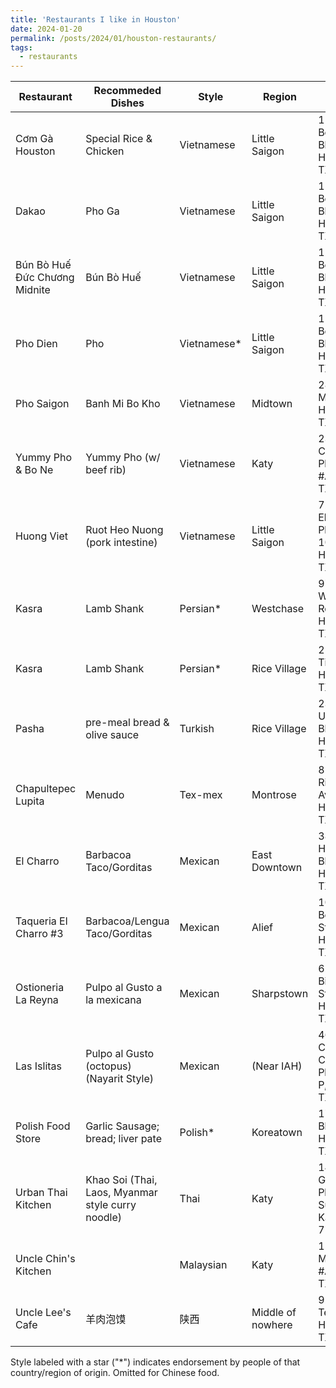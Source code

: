 ```yaml
---
title: 'Restaurants I like in Houston'
date: 2024-01-20
permalink: /posts/2024/01/houston-restaurants/
tags:
  - restaurants
---
```


| Restaurant                    | Recommeded Dishes                                 | Style        | Region            | Address                                            |
| ----------------------------- | ------------------------------------------------- | ------------ | ----------------- | -------------------------------------------------- |
| Cơm Gà Houston                | Special Rice & Chicken                            | Vietnamese   | Little Saigon     | 11403 Bellaire Blvd, Houston, TX 77072             |
| Dakao                         | Pho Ga                                            | Vietnamese   | Little Saigon     | 11778 Bellaire Blvd, Houston, TX 77072             |
| Bún Bò Huế Đức Chương Midnite | Bún Bò Huế                                        | Vietnamese   | Little Saigon     | 12148 Bellaire Blvd #124, Houston, TX 77072        |
| Pho Dien                      | Pho                                               | Vietnamese\* | Little Saigon     | 11830 Bellaire Blvd #C, Houston, TX 77072          |
| Pho Saigon                    | Banh Mi Bo Kho                                    | Vietnamese   | Midtown           | 2808 Milam St D, Houston, TX 77006                 |
| Yummy Pho & Bo Ne             | Yummy Pho (w/ beef rib)                           | Vietnamese   | Katy              | 23119 Colonial Pkwy #A11, Katy, TX 77449           |
| Huong Viet                    | Ruot Heo Nuong (pork intestine)                   | Vietnamese   | Little Saigon     | 7200 Eldridge Pkwy Suite 107, Houston, TX 77083    |
| Kasra                         | Lamb Shank                                        | Persian\*    | Westchase         | 9741 Westheimer Rd, Houston, TX 77042              |
| Kasra                         | Lamb Shank                                        | Persian\*    | Rice Village      | 2514 Times Blvd, Houston, TX 77005                 |
| Pasha                         | pre-meal bread & olive sauce                      | Turkish      | Rice Village      | 2325 University Blvd, Houston, TX 77005            |
| Chapultepec Lupita            | Menudo                                            | Tex-mex      | Montrose          | 813 Richmond Ave., Houston, TX 77006               |
| El Charro                     | Barbacoa Taco/Gorditas                            | Mexican      | East Downtown     | 3801 Harrisburg Blvd, Houston, TX 77003            |
| Taqueria El Charro #3         | Barbacoa/Lengua Taco/Gorditas                     | Mexican      | Alief             | 10860 Beechnut St, Houston, TX 77072               |
| Ostioneria La Reyna           | Pulpo al Gusto a la mexicana                      | Mexican      | Sharpstown        | 6249 Bissonnet St, Houston, TX 77081               |
| Las Islitas                   | Pulpo al Gusto (octopus) (Nayarit Style)          | Mexican      | (Near IAH)        | 4610 Cypress Creek Pkwy Suite P, Houston, TX 77069 |
| Polish Food Store             | Garlic Sausage; bread; liver pate                 | Polish\*     | Koreatown         | 1780 Blalock Rd, Houston, TX 77080                 |
| Urban Thai Kitchen            | Khao Soi (Thai, Laos, Myanmar style curry noodle) | Thai         | Katy              | 1450 W Grand Pkwy S Suite F, Katy, TX 77494        |
| Uncle Chin's Kitchen          |                                                   | Malaysian    | Katy              | 1520 S Mason Rd #A, Katy, TX 77450                 |
| Uncle Lee's Cafe              | 羊肉泡馍                                              | 陕西           | Middle of nowhere | 9203 S Texas 6, Houston, TX 77083                  |

Style labeled with a star ("*") indicates endorsement by people of that country/region of origin. Omitted for Chinese food.
